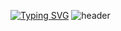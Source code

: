 <!-- ![header](https://capsule-render.vercel.app/api?type=waving&color=B2EBF4&text=&animation=twinkling&height=80) -->
<!-- [![Typing SVG](https://readme-typing-svg.demolab.com?font=Alkatra&weight=500&size=45&duration=3500&pause=3&color=FFAE13&center=false&vCenter=false&multiline=true&repeat=true&width=1000&height=100&lines=🌻+Welcome+to+Yoojin's+GitHub)](https://git.io/typing-svg) -->

[![Typing SVG](https://readme-typing-svg.demolab.com?font=Alkatra&weight=500&size=45&duration=3500&pause=3&color=B2EBF4&center=false&vCenter=false&multiline=true&repeat=true&width=1000&height=50&lines=　　Welcome+to+Yoojin's+GitHub)](https://git.io/typing-svg)
![header](https://capsule-render.vercel.app/api?type=waving&color=B2EBF4&height=120&animation=fadeIn&section=footer&text=✈️☁️&fontAlign=80)



<!-- ![header](https://capsule-render.vercel.app/api?type=waving&color=gradient&height=120&animation=fadeIn&section=footer&text=✈️☁️&fontAlign=70) -->


<!--
**y-00jin/y-00jin** is a ✨ _special_ ✨ repository because its `README.md` (this file) appears on your GitHub profile.

Here are some ideas to get you started:

- 🔭 I’m currently working on ...
- 🌱 I’m currently learning ...
- 👯 I’m looking to collaborate on ...
- 🤔 I’m looking for help with ...
- 💬 Ask me about ...
- 📫 How to reach me: ...
- 😄 Pronouns: ...
- ⚡ Fun fact: ...
-->
